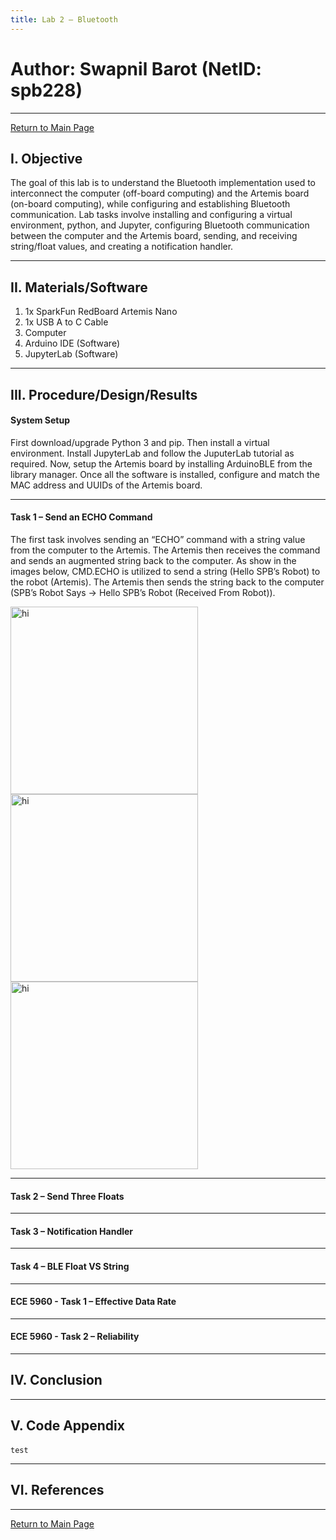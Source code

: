 ```yaml
---
title: Lab 2 – Bluetooth
---
```

# Author: Swapnil Barot (NetID: spb228)
---

[Return to Main Page](https://spbarot.github.io/)

## I. Objective

The goal of this lab is to understand the Bluetooth implementation used to interconnect the computer (off-board computing) and the Artemis board (on-board computing), while configuring and establishing Bluetooth communication. Lab tasks involve installing and configuring a virtual environment, python, and Jupyter, configuring Bluetooth communication between the computer and the Artemis board, sending, and receiving string/float values, and creating a notification handler. 

---

## II. Materials/Software

1. 1x SparkFun RedBoard Artemis Nano
2. 1x USB A to C Cable
3. Computer
3. Arduino IDE (Software)
4. JupyterLab (Software)

---
## III. Procedure/Design/Results

#### System Setup

First download/upgrade Python 3 and pip. Then install a virtual environment. Install JupyterLab and follow the JuputerLab tutorial as required. Now, setup the Artemis board by installing ArduinoBLE from the library manager. Once all the software is installed, configure and match the MAC address and UUIDs of the Artemis board. 
    
---

#### Task 1 – Send an ECHO Command

The first task involves sending an “ECHO” command with a string value from the computer to the Artemis. The Artemis then receives the command and sends an augmented string back to the computer. As show in the images below, CMD.ECHO is utilized to send a string (Hello SPB’s Robot) to the robot (Artemis). The Artemis then sends the string back to the computer (SPB’s Robot Says -> Hello SPB’s Robot (Received From Robot)).   
 
<img src="./images/Lab2/Task1_ino.JPG" width="300" height="300" alt="hi" class="inline"/>

<img src="./images/Lab2/Task1_serial.JPG" width="300" height="300" alt="hi" class="inline"/>

<img src="./images/Lab2/Task1_jupyter.JPG" width="300" height="300" alt="hi" class="inline"/>



---

#### Task 2 – Send Three Floats
  

---

#### Task 3 – Notification Handler
  

---

#### Task 4 – BLE Float VS String
  
---

#### ECE 5960 - Task 1 – Effective Data Rate
  
---

#### ECE 5960 - Task 2 – Reliability


---


## IV. Conclusion


---

## V. Code Appendix

#### 


```
test
```

---


## VI. References

---

[Return to Main Page](https://spbarot.github.io/)



